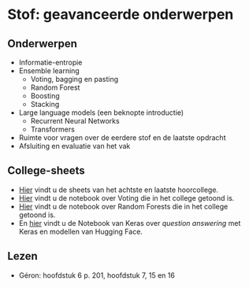 # Stof: geavanceerde onderwerpen

## Onderwerpen

* Informatie-entropie
* Ensemble learning
    * Voting, bagging en pasting
    * Random Forest
    * Boosting
    * Stacking
* Large language models (een beknopte introductie)
    * Recurrent Neural Networks
    * Transformers
* Ruimte voor vragen over de eerdere stof en de laatste opdracht
* Afsluiting en evaluatie van het vak

## College-sheets

* [Hier](../files/8.geavanceerde-onderwerpen.pptx) vindt u de sheets van het achtste en laatste hoorcollege.
* [Hier](https://github.com/hanze-hbo-ict/Machine-Learning/blob/master/Notebooks/Voting%20live%20coding%20HC8.ipynb) vindt u de notebook over Voting die in het college getoond is.
* [Hier](https://github.com/hanze-hbo-ict/Machine-Learning/blob/master/Notebooks/Decision%20Trees%20en%20Random%20Forests%20live%20coding%20HC8.ipynb) vindt u de notebook over Random Forests die in het college getoond is.
* En [hier](https://keras.io/examples/nlp/question_answering/) vindt u de Notebook van Keras over _question answering_ met Keras en modellen van Hugging Face.

## Lezen

* Géron: hoofdstuk 6 p. 201, hoofdstuk 7, 15 en 16
